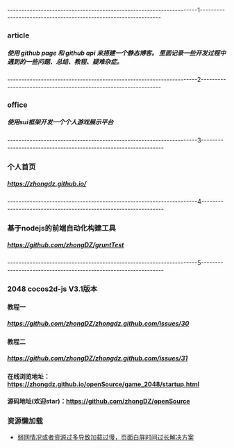 --------------------------------------------------------------------1----------------------------------------------------------------
### article 
##### 使用 github page 和 github api 来搭建一个静态博客。 里面记录一些开发过程中遇到的一些问题、总结、教程、疑难杂症。

--------------------------------------------------------------------2----------------------------------------------------------------
### office
##### 使用sui框架开发一个个人游戏展示平台

--------------------------------------------------------------------3----------------------------------------------------------------
### 个人首页
##### https://zhongdz.github.io/

--------------------------------------------------------------------4----------------------------------------------------------------
### 基于nodejs的前端自动化构建工具
##### https://github.com/zhongDZ/gruntTest

--------------------------------------------------------------------5----------------------------------------------------------------
### 2048 cocos2d-js V3.1版本
#### 教程一  
##### https://github.com/zhongDZ/zhongdz.github.com/issues/30

#### 教程二
##### https://github.com/zhongDZ/zhongdz.github.com/issues/31

#### 在线浏览地址：https://zhongdz.github.io/openSource/game_2048/startup.html
#### 源码地址(欢迎star)：https://github.com/zhongDZ/openSource

 ### 资源懒加载
 - [弱网情况或者资源过多导致加载过慢，页面白屏时间过长解决方案](https://github.com/zhongDZ/zhongdz.github.com/issues/26)
